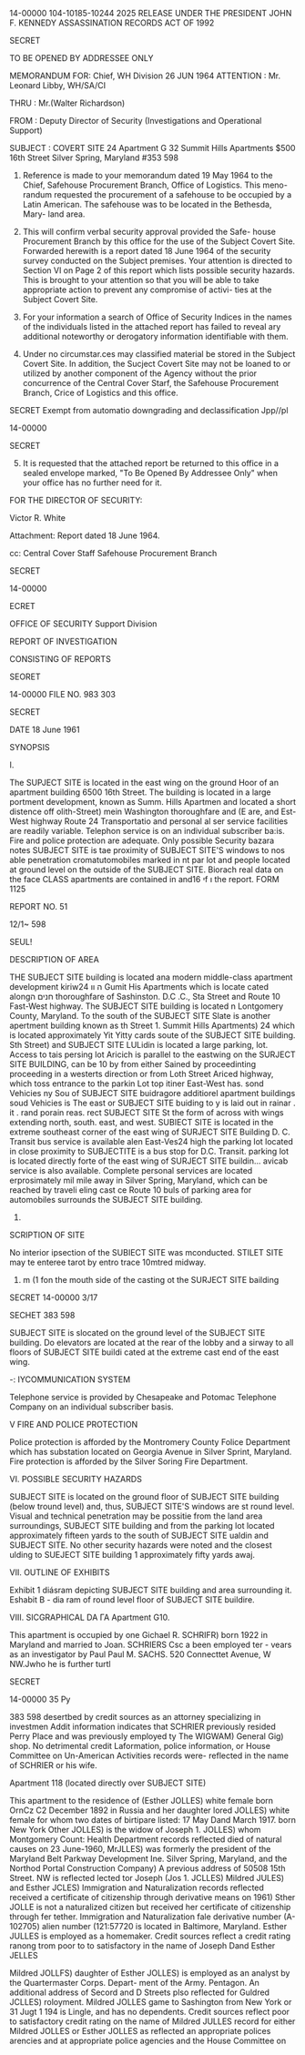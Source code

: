 14-00000
104-10185-10244 2025 RELEASE UNDER THE PRESIDENT JOHN F. KENNEDY ASSASSINATION RECORDS ACT OF 1992

SECRET

TO BE OPENED BY ADDRESSEE ONLY

MEMORANDUM FOR: Chief, WH Division 26 JUN 1964
ATTENTION : Mr. Leonard Libby, WH/SA/CI

THRU : Mr.(Walter Richardson)

FROM : Deputy Director of Security (Investigations
and Operational Support)

SUBJECT : COVERT SITE 24
Apartment G 32
Summit Hills Apartments
$500 16th Street
Silver Spring, Maryland
#353 598

1. Reference is made to your memorandum dated 19 May 1964 to the
Chief, Safehouse Procurement Branch, Office of Logistics. This meno-
randum requested the procurement of a safehouse to be occupied by a
Latin American. The safehouse was to be located in the Bethesda, Mary-
land area.

2. This will confirm verbal security approval provided the Safe-
house Procurement Branch by this office for the use of the Subject
Covert Site. Forwarded herewith is a report dated 18 June 1964 of the
security survey conducted on the Subject premises. Your attention is
directed to Section VI on Page 2 of this report which lists possible
security hazards. This is brought to your attention so that you will
be able to take appropriate action to prevent any compromise of activi-
ties at the Subject Covert Site.

3. For your information a search of Office of Security Indices
in the names of the individuals listed in the attached report has
failed to reveal ary additional noteworthy or derogatory information
identifiable with them.

4. Under no circumstar.ces may classified material be stored in
the Subject Covert Site. In addition, the Sucject Covert Site may not
be loaned to or utilized by another component of the Agency without the
prior concurrence of the Central Cover Starf, the Safehouse Procurement
Branch, Crice of Logistics and this office.

SECRET
Exempt from automatio
downgrading and
declassification
Jpp//pl

14-00000

SECRET

5. It is requested that the attached report be returned to this
office in a sealed envelope marked, "To Be Opened By Addressee Only"
when your office has no further need for it.

FOR THE DIRECTOR OF SECURITY:

Victor R. White

Attachment:
Report dated 18 June 1964.

cc: Central Cover Staff
Safehouse Procurement Branch

SECRET

14-00000

ECRET

OFFICE OF SECURITY
Support Division

REPORT
OF
INVESTIGATION

CONSISTING OF
REPORTS

SEORET

14-00000
FILE NO. 983 303

SECRET

DATE 18 June 1961

SYNOPSIS

I.

The SUPJECT SITE is located in the east
wing on the ground Hoor of an apartment building
6500 16th Street. The building is
located in a large portment development, known
as Summ. Hills Apartmen and located a
short distence off olith-Street) mein Washington thoroughfare and (E are, and Est-West highway
Route 24 Transportatio and personal al ser service
facilities are readily variable. Telephon
service is on an individual subscriber ba:is.
Fire and police protection are adequate. Only
possible Security bazara notes SUBJECT SITE
is tae proximity of SUBJECT SITE'S windows to
nos able penetration cromatutomobiles marked in
nt par lot and people located at
ground level on the outside of the SUBJECT SITE.
Biorach real data on the face CLASS apartments
are contained in
and16 יf ו
the
report.
FORM
1125

REPORT NO.
51

12/1~
598

SEUL!

DESCRIPTION OF AREA

THE SUBJECT SITE building is located ana
modern middle-class apartment development kiriwה וו
24 Gumit His Apartments which is locate cated alongחנים ה
thoroughfare of Sashinston. D.C .C., Sta Street and
Route 10 Fast-West highway. The SUBJECT SITE building
is located n Lontgomery County, Maryland. To the south
of the SUBJECT SITE Slate is another apertment building
known as th Street 1. Summit Hills Apartments) 24
which is located approximately Yit Yitty cards soute of the
SUBJECT SITE building. Sth Street)
and SUBJECT SITE LULidin is located a large parking,
lot. Access to tais persing lot Aricich is parallel
to the eastwing on the SURJECT SITE BUILDING, can be
10 by from either
Sained by proceedinting proceeding in a westerts direction or from Loth Street Ariced highway, which toss entrance to the parkin Lot top
itiner East-West has.
sond Vehicies ny Sou
of SUBJECT SITE buidragore additiorel apartment buildings
soud Vehicies is
The east or SUBJECT SITE buiding
to
y
is laid out in
rainar
.
it
.
rand
porain reas.
rect SUBJECT SITE
St
the form of
across with wings extending north, south.
east, and west. SUBIECT SITE is located in the extreme
southeast corner of the east wing of SURJECT SITE Building
D. C. Transit bus service is available alen East-Ves24
high the parking lot located in close proximity
to SUBJECTITE is a bus stop for D.C. Transit.
parking lot is located directly forte of the east wing
of SURJECT SITE buildin... avicab service is also
available. Complete personal services are located
erprosimately mil mile away in Silver Spring, Maryland,
which can be reached by traveli
eling cast ce Route 10
buls of parking area for automobiles surrounds the SUBJECT
SITE building.

1.

SCRIPTION OF SITE

No interior ipsection of the SUBIECT SITE was
mconducted. STILET SITE may te enteree tarot
by entro trace 10mtred midway.
1. m
(1
fon the mouth side of the casting ot the SURJECT SITE bailding

SECRET
14-00000
3/17

SECHET
383 598

SUBJECT SITE is slocated on the ground level of the
SUBJECT SITE building. Do elevators are located at
the rear of the lobby and a sirway to all floors of
SUBJECT SITE buildi cated at the extreme cast
end of the east wing.

-:
IYCOMMUNICATION SYSTEM

Telephone service is provided by Chesapeake and
Potomac Telephone Company on an individual subscriber basis.

V FIRE AND POLICE PROTECTION

Police protection is afforded by the Montromery
County Folice Department which has substation located on
Georgia Avenue in Silver Sprint, Maryland. Fire protection
is afforded by the Silver Soring Fire Department.

VI. POSSIBLE SECURITY HAZARDS

SUBJECT SITE is located on the ground floor of
SUBJECT SITE building (below tround level) and, thus,
SUBJECT SITE'S windows are st round level. Visual and
technical penetration may be possitie from the land area
surroundings, SUBJECT SITE building and from the parking
lot located approximately fifteen yards to the south of
SUBJECT SITE ualdin and SUBJECT SITE. No other security
hazards were noted and the closest ulding to SUEJECT SITE
building 1 approximately fifty yards awaj.

VII. OUTLINE OF EXHIBITS

Exhibit 1 diásram depicting SUBJECT SITE
building and area surrounding it.
Eshabit B - dia ram of round level floor of
SUBJECT SITE buildire.

VIII. SICGRAPHICAL DA ΓΑ
Apartment G10.

This apartment is occupied by one Gichael R.
SCHRIFR) born 1922 in Maryland and married to Joan. SCHRIERS Csc
a been employed ter - vears as an investigator by Paul Paul
M. SACHS. 520 Connecttet Avenue, W
NW.Jwho
he is further turtl

SECRET

14-00000
35
Py

383 598
desertbed by credit sources as an attorney specializing
in investmen Addit information indicates
that SCHRIER previously resided Perry Place and was
previously employed ty The WIGWAM) General Gig) shop. No
detrimental credit Laformation, police information, or
House Committee on Un-American Activities records were-
reflected in the name of SCHRIER or his wife.

Apartment 118 (located directly over SUBJECT SITE)

This apartment to the residence of (Esther JOLLES)
white female born OrnCz C2 December 1892 in Russia and her
daughter lored JOLLES) white female for whom two dates
of birtipare listed: 17 May Dand March 1917. born
New York Other JOLLES) is the widow of Joseph 1. JOLLES)
whom Montgomery Count: Health Department records reflected
died of natural causes on 23 June-1960, MrJLLES) was
formerly the president of the Maryland Belt Parkway
Development Ine. Silver Spring, Maryland, and the Northod
Portal Construction Company) A previous address of 50508
15th Street. NW is reflected lected tor Joseph (Jos 1. JCLLES)
Mildred JULES) and Esther JCLES)
Immigration and Naturalization records reflected
received a certificate of citizenship
through derivative means on 1961) Sther JOLLE
is not a naturalized citizen but received her certificate
of citizenship through fer tether. Immigration and
Naturalization fale derivative number (A-102705) alien
number (121:57720 is located in Baltimore, Maryland. Esther
JULLES is employed as a homemaker. Credit sources reflect
a credit rating ranong trom poor to to satisfactory in the
name of Joseph Dand Esther JELLES

Mildred JOLLFS) daughter of Esther JOLLES) is
employed as an analyst by the Quartermaster Corps. Depart-
ment of the Army. Pentagon. An additional address of
Secord and D Streets plso reflected for Guldred
JCLLES) roloyment. Mildred JOLLES game to Sashington
from New York or 31 Jugt 1 194 is Lingle, and has no
dependents. Credit sources reflect poor to satisfactory
credit rating on the name of Mildred JULLES record
for either Mildred JOLLES or Esther JOLLES as reflected
an appropriate polices arencies and
at appropriate police agencies and the House Committee on
